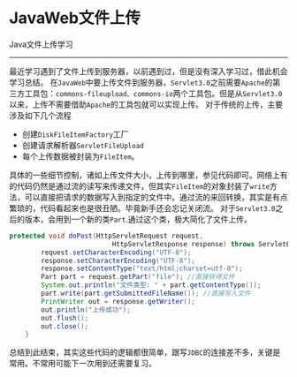 # JavaWeb文件上传

Java文件上传学习

---
最近学习遇到了文件上传到服务器，以前遇到过，但是没有深入学习过，借此机会学习总结。
在`JavaWeb`中要上传文件到服务器，`Servlet3.0`之前需要`Apache`的第三方工具包：`commons-fileupload、commons-io`两个工具包。但是从`Servlet3.0`以来，上传不需要借助`Apache`的工具包就可以实现上传。
对于传统的上传，主要涉及如下几个流程

- 创建`DiskFileItemFactory`工厂
- 创建请求解析器`ServletFileUpload`
- 每个上传数据被封装为`FileItem`。

具体的一些细节控制，诸如上传文件大小，上传到哪里，参见代码即可。网络上有的代码仍然是通过流的读写来传递文件，但其实`FileItem`的对象封装了`write`方法，可以直接把请求的数据写入到指定的文件中。通过流的来回转换，其实是有点繁琐的，代码看起来也是很丑陋。毕竟新手还会忘记关闭流。
对于`Servlet3.0`之后的版本，会用到一个新的类`Part`.通过这个类，极大简化了文件上传。
```Java
protected void doPost(HttpServletRequest request,
                          HttpServletResponse response) throws ServletException, IOException {
        request.setCharacterEncoding("UTF-8");
        response.setCharacterEncoding("UTF-8");
        response.setContentType("text/html;charset=utf-8");
        Part part = request.getPart("file"); //直接获得文件
        System.out.println("文件类型: " + part.getContentType());
        part.write(part.getSubmittedFileName()); //直接写入文件
        PrintWriter out = response.getWriter();
        out.println("上传成功");
        out.flush();
        out.close();
    }
```
总结到此结束，其实这些代码的逻辑都很简单，跟写`JDBC`的连接差不多，关键是常用。不常用可能下一次用到还需要复习。




